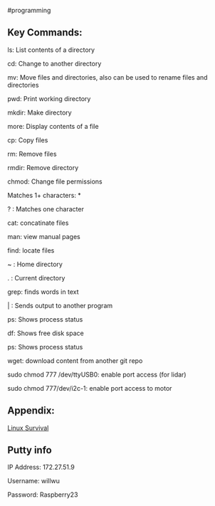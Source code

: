 #programming 

## Key Commands:

ls: List contents of a directory

cd: Change to another directory

mv: Move files and directories, also can be used to rename files and directories

pwd: Print working directory

mkdir: Make directory

more: Display contents of a file

cp: Copy files

rm: Remove files

rmdir: Remove directory

chmod: Change file permissions

Matches 1+ characters: *

? : Matches one character

cat: concatinate files

man: view manual pages

find: locate files

~ : Home directory

. : Current directory

grep: finds words in text

| : Sends output to another program

ps: Shows process status

df: Shows free disk space

ps: Shows process status

wget: download content from another git repo

sudo chmod 777 /dev/ttyUSB0: enable port access (for lidar)

sudo chmod 777/dev/i2c-1: enable port access to motor

## Appendix:
[Linux Survival](https://linuxsurvival.com/linux-tutorial-introduction/)

## Putty info

IP Address: 172.27.51.9

Username: willwu

Password: Raspberry23

